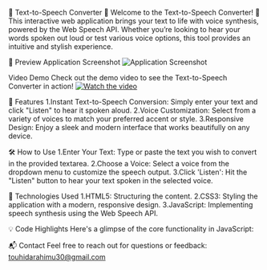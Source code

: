 

🌟 Text-to-Speech Converter 🌟
Welcome to the Text-to-Speech Converter! 🚀 This interactive web application brings your text to life with voice synthesis, powered by the Web Speech API. Whether you’re looking to hear your words spoken out loud or test various voice options, this tool provides an intuitive and stylish experience.

📸 Preview
Application Screenshot
![Application Screenshot](images/screenshot.png)

Video Demo
Check out the demo video to see the Text-to-Speech Converter in action!
[![Watch the video](images/video-thumbnail.png)](https://www.youtube.com/watch?v=your_video_id) <!-- Replace with a thumbnail image and YouTube video URL -->


🚀 Features
1.Instant Text-to-Speech Conversion: Simply enter your text and click "Listen" to hear it spoken aloud.
2.Voice Customization: Select from a variety of voices to match your preferred accent or style.
3.Responsive Design: Enjoy a sleek and modern interface that works beautifully on any device.

🛠️ How to Use
1.Enter Your Text: Type or paste the text you wish to convert in the provided textarea.
2.Choose a Voice: Select a voice from the dropdown menu to customize the speech output.
3.Click 'Listen': Hit the "Listen" button to hear your text spoken in the selected voice.

🧩 Technologies Used
1.HTML5: Structuring the content.
2.CSS3: Styling the application with a modern, responsive design.
3.JavaScript: Implementing speech synthesis using the Web Speech API.

💡 Code Highlights
Here's a glimpse of the core functionality in JavaScript:




📬 Contact
Feel free to reach out for questions or feedback: touhidarahimu30@gmail.com

